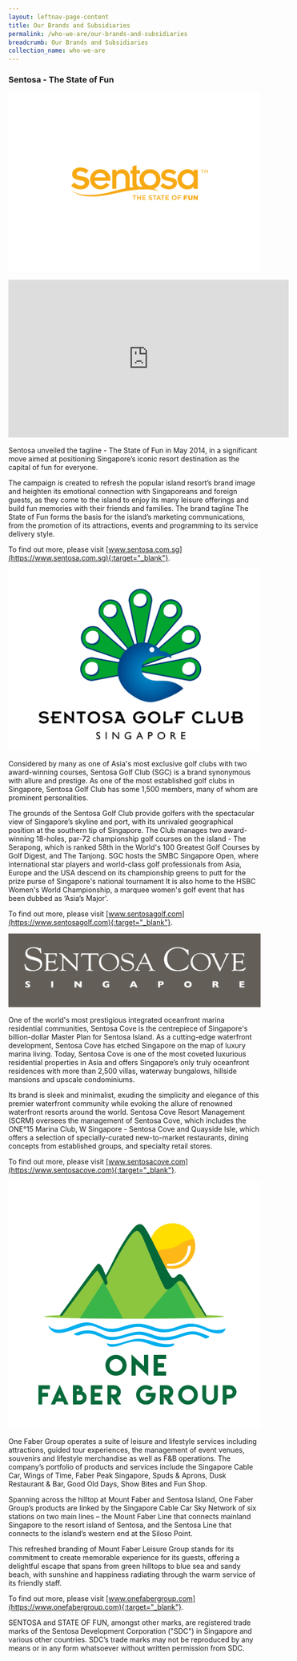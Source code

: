 ```yaml
---
layout: leftnav-page-content
title: Our Brands and Subsidiaries
permalink: /who-we-are/our-brands-and-subsidiaries
breadcrumb: Our Brands and Subsidiaries
collection_name: who-we-are
---
```


### **Sentosa - The State of Fun**

![Image of Sentosa SOF logo](/images/who-we-are/our-brands/SENTOSA_SOF_LOGO_ORANGE.png)
  
<iframe width="560" height="315" src="https://www.youtube.com/embed/Gprw9KKS32s" frameborder="0" allow="accelerometer; autoplay; encrypted-media; gyroscope; picture-in-picture" allowfullscreen></iframe>

Sentosa unveiled the tagline - The State of Fun in May 2014, in a significant move aimed at positioning Singapore’s iconic resort destination as the capital of fun for everyone.

The campaign is created to refresh the popular island resort’s brand image and heighten its emotional connection with Singaporeans and foreign guests, as they come to the island to enjoy its many leisure offerings and build fun memories with their friends and families.
The brand tagline The State of Fun forms the basis for the island’s marketing communications, from the promotion of its attractions, events and programming to its service delivery style.

To find out more, please visit [www.sentosa.com.sg](https://www.sentosa.com.sg){:target="_blank"}.

![Image of SGC logo](/images/who-we-are/our-brands/OurBrands-SentosaGolf.png)

Considered by many as one of Asia's most exclusive golf clubs with two award-winning courses, Sentosa Golf Club (SGC) is a brand synonymous with allure and prestige. As one of the most established golf clubs in Singapore, Sentosa Golf Club has some 1,500 members, many of whom are prominent personalities.

The grounds of the Sentosa Golf Club provide golfers with the spectacular view of Singapore’s skyline and port, with its unrivaled geographical position at the southern tip of Singapore. The Club manages two award-winning 18-holes, par-72 championship golf courses on the island - The Serapong, which is ranked 58th in the World's 100 Greatest Golf Courses by Golf Digest, and The Tanjong. SGC hosts the SMBC Singapore Open, where international star players and world-class golf professionals from Asia, Europe and the USA descend on its championship greens to putt for the prize purse of Singapore's national tournament It is also home to the HSBC Women's World Championship, a marquee women's golf event that has been dubbed as ‘Asia’s Major'.

To find out more, please visit [www.sentosagolf.com](https://www.sentosagolf.com){:target="_blank"}.

![Image of SCRM logo](/images/who-we-are/our-brands/OurBrands-SentosaCove.jpg)

One of the world's most prestigious integrated oceanfront marina residential communities, Sentosa Cove is the centrepiece of Singapore's billion-dollar Master Plan for Sentosa Island. As a cutting-edge waterfront development, Sentosa Cove has etched Singapore on the map of luxury marina living. Today, Sentosa Cove is one of the most coveted luxurious residential properties in Asia and offers Singapore’s only truly oceanfront residences with more than 2,500 villas, waterway bungalows, hillside mansions and upscale condominiums.

Its brand is sleek and minimalist, exuding the simplicity and elegance of this premier waterfront community while evoking the allure of renowned waterfront resorts around the world. Sentosa Cove Resort Management (SCRM) oversees the management of Sentosa Cove, which includes the ONE°15 Marina Club, W Singapore - Sentosa Cove and Quayside Isle, which offers a selection of specially-curated new-to-market restaurants, dining concepts from established groups, and specialty retail stores.

To find out more, please visit [www.sentosacove.com](https://www.sentosacove.com){:target="_blank"}.

![Image of 1FG](/images/who-we-are/our-brands/OurBrands-1FG.png)

One Faber Group operates a suite of leisure and lifestyle services including attractions, guided tour experiences, the management of event venues, souvenirs and lifestyle merchandise as well as F&B operations. The company’s portfolio of products and services include the Singapore Cable Car, Wings of Time, Faber Peak Singapore, Spuds & Aprons, Dusk Restaurant & Bar, Good Old Days, Show Bites and Fun Shop.

Spanning across the hilltop at Mount Faber and Sentosa Island, One Faber Group’s products are linked by the Singapore Cable Car Sky Network of six stations on two main lines – the Mount Faber Line that connects mainland Singapore to the resort island of Sentosa, and the Sentosa Line that connects to the island’s western end at the Siloso Point.

This refreshed branding of Mount Faber Leisure Group stands for its commitment to create memorable experience for its guests, offering a delightful escape that spans from green hilltops to blue sea and sandy beach, with sunshine and happiness radiating through the warm service of its friendly staff.

To find out more, please visit [www.onefabergroup.com](https://www.onefabergroup.com){:target="_blank"}.

SENTOSA and STATE OF FUN, amongst other marks, are registered trade marks of the Sentosa Development Corporation ("SDC") in Singapore and various other countries. SDC’s trade marks may not be reproduced by any means or in any form whatsoever without written permission from SDC.
